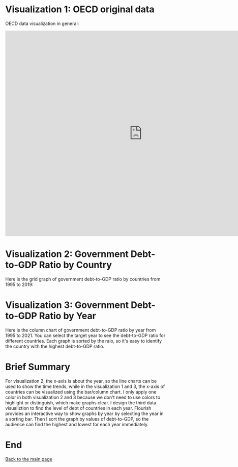 # Visualization 1: OECD original data
OECD data visualization in general:
<iframe src="https://data.oecd.org/chart/6Ogf" width="860" height="645" style="border: 0" mozallowfullscreen="true" webkitallowfullscreen="true" allowfullscreen="true"><a href="https://data.oecd.org/chart/6Ogf" target="_blank">OECD Chart: General government debt, Total, % of GDP, Annual, 2021</a></iframe>

# Visualization 2: Government Debt-to-GDP Ratio by Country
Here is the grid graph of government debt-to-GDP ratio by countries from 1995 to 2019:
<div class="flourish-embed flourish-chart" data-src="visualisation/11153993"><script src="https://public.flourish.studio/resources/embed.js"></script></div>

# Visualization 3: Government Debt-to-GDP Ratio by Year
Here is the column chart of government debt-to-GDP ratio by year from 1995 to 2021. You can select the target year to see the debt-to-GDP ratio for different countries. Each graph is sorted by the raio, so it's easy to identify the country with the highest debt-to-GDP ratio.
<div class="flourish-embed flourish-chart" data-src="visualisation/11154326"><script src="https://public.flourish.studio/resources/embed.js"></script></div>

# Brief Summary
For visualization 2, the x-axis is about the year, so the line charts can be used to show the time trends, while in the visualization 1 and 3, the x-axis of countries can be visualized using the bar/column chart. I only apply one color in both visualization 2 and 3 because we don't need to use colors to highlight or distinguish, which make graphs clear. 
I design the third data visualiztion to find the level of debt of countries in each year. Flourish provides an interactive way to show graphs by year by selecting the year in a sorting bar. Then I sort the graph by values of debt-to-GDP, so the audience can find the highest and lowest for each year immediately. 

# End 
[Back to the main page](README.md)
